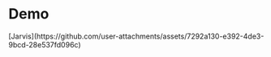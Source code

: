 <h1> Demo </h1>
[Jarvis](https://github.com/user-attachments/assets/7292a130-e392-4de3-9bcd-28e537fd096c)
